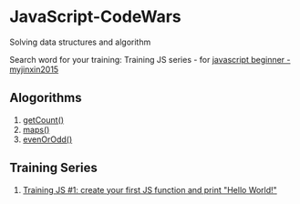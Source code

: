 # JavaScript-CodeWars
Solving data structures and algorithm

Search word for your training: Training JS series - for [javascript beginner - myjinxin2015](https://www.codewars.com/collections/training-js-series-for-javascript-beginner-myjinxin2015)

## Alogorithms
1. [getCount()](https://www.codewars.com/kata/54ff3102c1bad923760001f3/train/javascript)
2. [maps()](https://codewars.com/kata/57f781872e3d8ca2a000007e/train/javascript)
3. [evenOrOdd()](https://www.codewars.com/kata/53da3dbb4a5168369a0000fe/train/javascript?collection=codeschool-beginner-to-if-and-bool)

## Training Series
1. [Training JS #1: create your first JS function and print "Hello World!"](https://www.codewars.com/kata/571ec274b1c8d4a61c0000c8/train/javascript)
